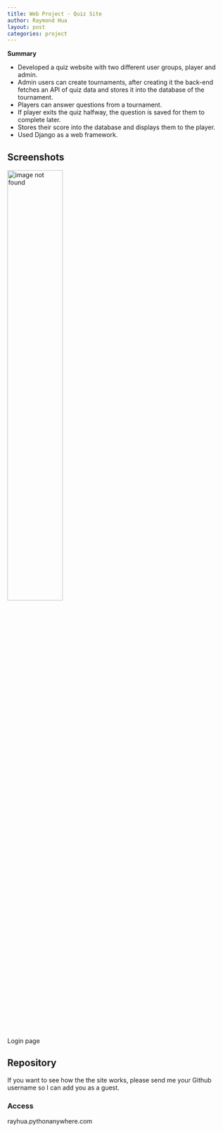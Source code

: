 ```yaml
---
title: Web Project - Quiz Site
author: Raymond Hua
layout: post
categories: project
---
```

**Summary**
* Developed a quiz website with two different user groups, player and admin.
* Admin users can create tournaments, after creating it the back-end fetches an API of quiz data and stores it into the database of the tournament.
* Players can answer questions from a tournament.
* If player exits the quiz halfway, the question is saved for them to complete later.
* Stores their score into the database and displays them to the player.
* Used Django as a web framework.

## Screenshots

<img src="{{ site.baseurl }}/assets/images/quiz/login/login.png" alt="image not found" width="50%">

Login page

## Repository
If you want to see how the the site works, please send me your Github username so I can add you as a guest.

### Access

rayhua.pythonanywhere.com